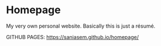 # Homepage
My very own personal website. Basically this is just a résumé.


GITHUB PAGES: https://saniasem.github.io/homepage/